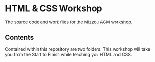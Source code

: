 HTML & CSS Workshop
===================

The source code and work files for the Mizzou ACM workshop.


Contents
--------

Contained within this repository are two folders.
This workshop will take you from the Start to Finish while teaching you HTML and CSS.
